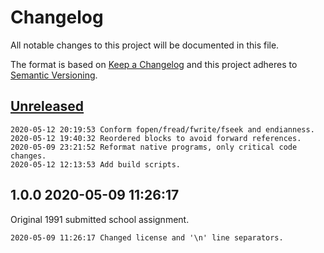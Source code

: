 # Changelog

All notable changes to this project will be documented in this file.

The format is based on [Keep a Changelog](http://keepachangelog.com/en/1.0.0/)
and this project adheres to [Semantic Versioning](http://semver.org/spec/v2.0.0.html).

## [Unreleased]

```
2020-05-12 20:19:53 Conform fopen/fread/fwrite/fseek and endianness.
2020-05-12 19:40:32 Reordered blocks to avoid forward references.
2020-05-09 23:21:52 Reformat native programs, only critical code changes.
2020-05-12 12:13:53 Add build scripts.
```

## 1.0.0 2020-05-09 11:26:17

Original 1991 submitted school assignment.

```
2020-05-09 11:26:17 Changed license and '\n' line separators. 
```

[Unreleased]: /RockingShip/xtools/compare/v1.0.0...HEAD
